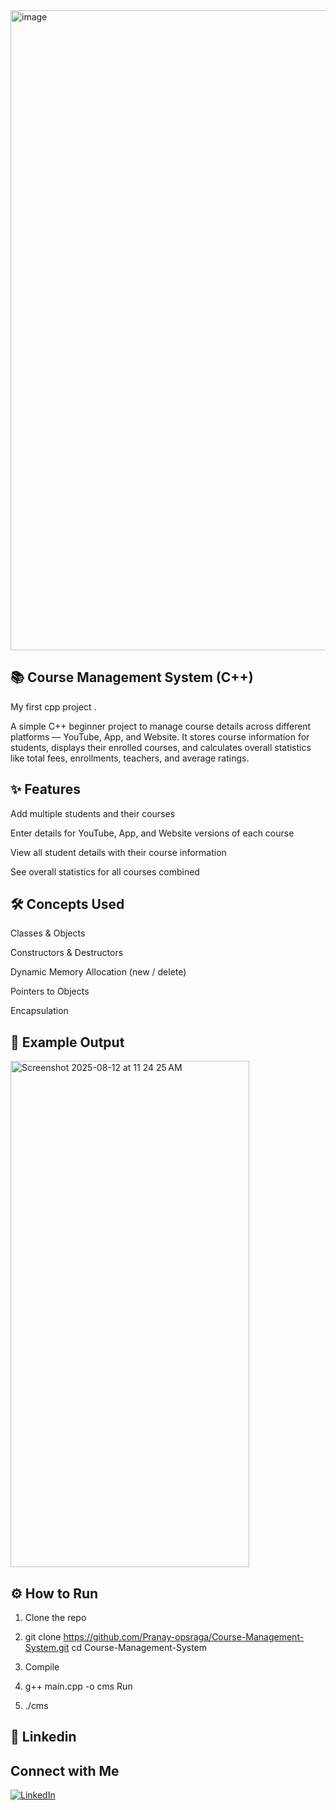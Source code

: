 <img width="1536" height="1024" alt="image" src="https://github.com/user-attachments/assets/0fd4b094-7e58-4bf2-bb2a-60f03bee53ec" />

## 📚 Course Management System (C++)
My first cpp project .

A simple C++ beginner project to manage course details across different platforms — YouTube, App, and Website.
It stores course information for students, displays their enrolled courses, and calculates overall statistics like total fees, enrollments, teachers, and average ratings.

## ✨ Features
Add multiple students and their courses

Enter details for YouTube, App, and Website versions of each course

View all student details with their course information

See overall statistics for all courses combined

## 🛠 Concepts Used
Classes & Objects

Constructors & Destructors

Dynamic Memory Allocation (new / delete)

Pointers to Objects

Encapsulation

 ## 📸 Example Output

<img width="382" height="810" alt="Screenshot 2025-08-12 at 11 24 25 AM" src="https://github.com/user-attachments/assets/c2ed7754-1d89-4b65-8580-e7258d932b69" />

## ⚙️ How to Run
1. Clone the repo



2. git clone https://github.com/Pranay-opsraga/Course-Management-System.git
cd Course-Management-System
2. Compile




3. g++ main.cpp -o cms
Run



4. ./cms

## 🔗 Linkedin 
## Connect with Me

[![LinkedIn](https://img.shields.io/badge/LinkedIn-Connect-blue)](https://www.linkedin.com/in/https://www.linkedin.com/in/pranay-sharma-a198a8250//)

